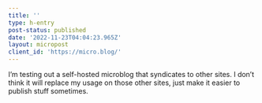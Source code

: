 ```yaml
---
title: ''
type: h-entry
post-status: published
date: '2022-11-23T04:04:23.965Z'
layout: micropost
client_id: 'https://micro.blog/'
---
```

I’m testing out a self-hosted microblog that syndicates to other sites. I don’t think it will replace my usage on those other sites, just make it easier to publish stuff sometimes.
